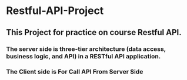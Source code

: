 # Restful-API-Project

## This Project for practice on course Restful API.

### The server side is three-tier architecture (data access, business logic, and API) in a RESTful API application.

### The Client side is For Call API From Server Side
